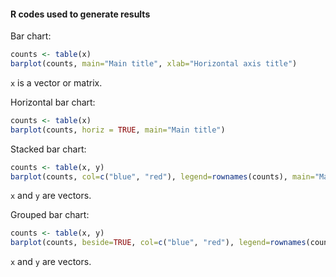 #### R codes used to generate results 

Bar chart: 

``` r 
counts <- table(x)
barplot(counts, main="Main title", xlab="Horizontal axis title")
```

`x` is a vector or matrix. 

Horizontal bar chart: 

``` r 
counts <- table(x)
barplot(counts, horiz = TRUE, main="Main title")
```

Stacked bar chart: 

``` r 
counts <- table(x, y)
barplot(counts, col=c("blue", "red"), legend=rownames(counts), main="Main title", xlab="Horizontal axis title")
```

`x` and `y` are vectors. 

Grouped bar chart: 

``` r 
counts <- table(x, y)
barplot(counts, beside=TRUE, col=c("blue", "red"), legend=rownames(counts), main="Main title", xlab="Horizontal axis title")
```

`x` and `y` are vectors. 
